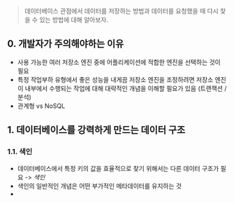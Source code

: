 > 데이터베이스 관점에서 데이터를 저장하는 방법과 데이터를 요청했을 때 다시 찾을 수 있는 방법에 대해 알아보자.

## 0. 개발자가 주의해야하는 이유
- 사용 가능한 여러 저장소 엔진 중에 어플리케이션에 적합한 엔진을 선택하는 것이 필요
- 특정 작업부하 유형에서 좋은 성능을 내게끔 저장소 엔진을 조정하려면 저장소 엔진이 내부에서 수행되는 작업에 대해 대략적인 개념을 이해할 필요가 있음 (트랜잭션 / 분석)
- 관계형 vs NoSQL

## 1. 데이터베이스를 강력하게 만드는 데이터 구조

### 1.1. 색인
- 데이터베이스에서 특정 키의 값을 효율적으로 찾기 위해서는 다른 데이터 구조가 필요 -> *색인*
- 색인의 일반적인 개념은 어떤 부가적인 메타데이터를 유지하는 것
- 
